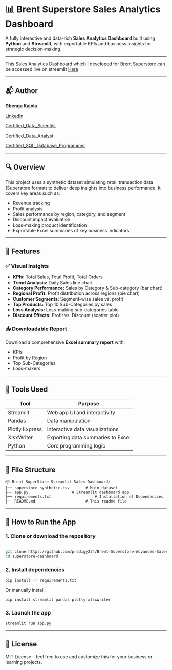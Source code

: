 
# 📊 Brent Superstore Sales Analytics Dashboard

A fully interactive and data-rich **Sales Analytics Dashboard** built using **Python** and **Streamlit**, with exportable KPIs and business insights for strategic decision-making.


---


This Sales Analytics Dashboard which I developed for Brent Superstore can be accessed live on streamlit [Here](https://brentstore.streamlit.app/)

---

## 📬 Author

**Gbenga Kajola**

[LinkedIn](https://www.linkedin.com/in/kajolagbenga)

[Certified_Data_Scientist](https://www.datacamp.com/certificate/DSA0012312825030)

[Certified_Data_Analyst](https://www.datacamp.com/certificate/DAA0018583322187)

[Certified_SQL_Database_Programmer](https://www.datacamp.com/certificate/SQA0019722049554)


---


## 🔍 Overview

This project uses a synthetic dataset simulating retail transaction data (Superstore format) to deliver deep insights into business performance. It covers key areas such as:

- Revenue tracking
- Profit analysis
- Sales performance by region, category, and segment
- Discount impact evaluation
- Loss-making product identification
- Exportable Excel summaries of key business indicators

---

## 🚀 Features

### ✅ Visual Insights

- **KPIs:** Total Sales, Total Profit, Total Orders
- **Trend Analysis:** Daily Sales line chart
- **Category Performance:** Sales by Category & Sub-category (bar chart)
- **Regional Profit:** Profit distribution across regions (pie chart)
- **Customer Segments:** Segment-wise sales vs. profit
- **Top Products:** Top 10 Sub-Categories by sales
- **Loss Analysis:** Loss-making sub-categories table
- **Discount Effects:** Profit vs. Discount (scatter plot)

### 📥 Downloadable Report

Download a comprehensive **Excel summary report** with:
- KPIs
- Profit by Region
- Top Sub-Categories
- Loss-makers

---

## 🧠 Tools Used

| Tool | Purpose |
|------|---------|
| Streamlit | Web app UI and interactivity |
| Pandas | Data manipulation |
| Plotly Express | Interactive data visualizations |
| XlsxWriter | Exporting data summaries to Excel |
| Python | Core programming logic |

---

## 📁 File Structure

```
📦 Brent SuperStore Streamlit Sales Dashboard/
├── superstore_synthetic.csv       # Main dataset
├── app.py                   # Streamlit dashboard app
├── requirements.txt                   # Installation of Dependencies
├── README.md                      # This readme file
```

---

## 🧪 How to Run the App

### 1. Clone or download the repository

```bash

git clone https://github.com/prodigy234/Brent-Superstore-Advanced-Sales-Analytics-Dashboard.git
cd superstore-dashboard
```

### 2. Install dependencies

```bash
pip install -r requirements.txt
```

Or manually install:

```bash
pip install streamlit pandas plotly xlsxwriter
```

### 3. Launch the app

```bash
streamlit run app.py
```

---

## 🏁 License

MIT License – feel free to use and customize this for your business or learning projects.
